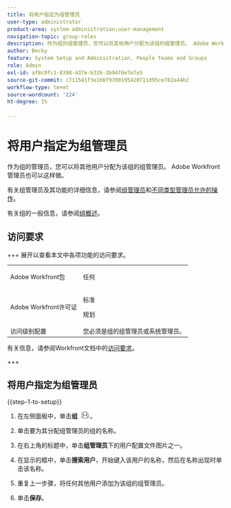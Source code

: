 ```yaml
---
title: 将用户指定为组管理员
user-type: administrator
product-area: system-administration;user-management
navigation-topic: group-roles
description: 作为组的组管理员，您可以将其他用户分配为该组的组管理员。 Adobe Workfront管理员也可以这样做。
author: Becky
feature: System Setup and Administration, People Teams and Groups
role: Admin
exl-id: af8c9fc1-8398-437e-b326-3b94f6e7e7e5
source-git-commit: c711541f3e166f9700195420711d95ce782a44b2
workflow-type: tm+mt
source-wordcount: '224'
ht-degree: 1%

---
```


# 将用户指定为组管理员

作为组的管理员，您可以将其他用户分配为该组的组管理员。 Adobe Workfront管理员也可以这样做。

有关组管理员及其功能的详细信息，请参阅[组管理员](../../../administration-and-setup/manage-groups/group-roles/group-administrators.md)和[不同类型管理员允许的操作](../../../administration-and-setup/manage-groups/group-roles/group-actions-allowed-different-types-admins.md)。

有关组的一般信息，请参阅[组概述](../../../administration-and-setup/manage-groups/groups-overview/groups.md)。

## 访问要求

+++ 展开以查看本文中各项功能的访问要求。

<table style="table-layout:auto"> 
 <col> 
 <col> 
 <tbody> 
  <tr> 
   <td>Adobe Workfront包</td> 
   <td><p>任何</p></td> 
  </tr> 
  <tr> 
   <td>Adobe Workfront许可证</td> 
   <td><p>标准</p>
       <p>规划</p></td>
  </tr>
  <tr> 
   <td>访问级别配置</td> 
   <td>您必须是组的组管理员或系统管理员。</td>
  </tr>
 </tbody> 
</table>

有关信息，请参阅Workfront文档中的[访问要求](/help/quicksilver/administration-and-setup/add-users/access-levels-and-object-permissions/access-level-requirements-in-documentation.md)。

+++

## 将用户指定为组管理员

{{step-1-to-setup}}

1. 在左侧面板中，单击&#x200B;**组** ![组](assets/groups-icon.png)。

1. 单击要为其分配组管理员的组的名称。
1. 在右上角的标题中，单击&#x200B;**组管理员**&#x200B;下的用户配置文件图片之一。
1. 在显示的框中，单击&#x200B;**搜索用户**，开始键入该用户的名称，然后在名称出现时单击该名称。
1. 重复上一步骤，将任何其他用户添加为该组的组管理员。
1. 单击&#x200B;**保存**。
